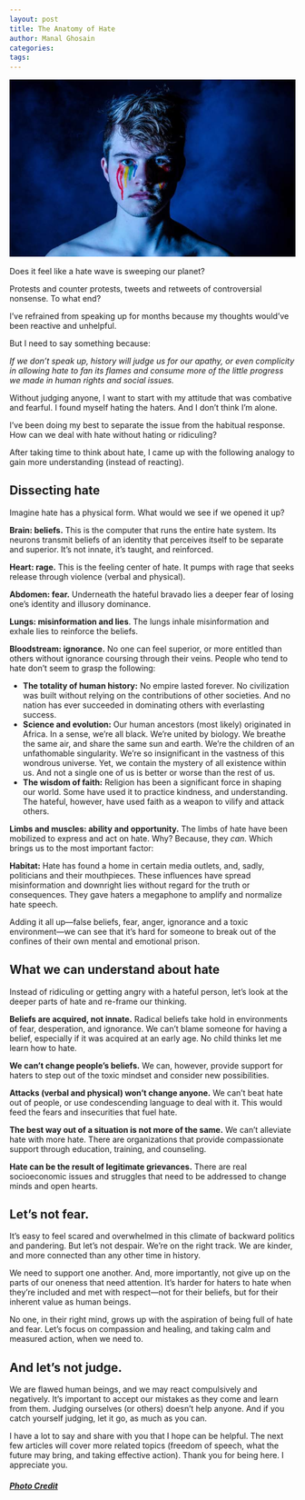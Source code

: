 ```yaml
---
layout: post
title: The Anatomy of Hate
author: Manal Ghosain
categories:
tags:
---
```


![Feeling scared and sad](/images/sadfear.jpg)

Does it feel like a hate wave is sweeping our planet? 

Protests and counter protests, tweets and retweets of controversial nonsense. To what end?

I’ve refrained from speaking up for months because my thoughts would’ve been reactive and unhelpful. 

But I need to say something because:

*If we don’t speak up, history will judge us for our apathy, or even complicity in allowing hate to fan its flames and consume more of the little progress we  made in human rights and social issues.*

Without judging anyone, I want to start with my attitude that was combative and fearful. I found myself hating the haters. And I don’t think I’m alone.

I’ve been doing my best to separate the issue from the habitual response. How can we deal with hate without hating or ridiculing? 

After taking time to think about hate, I came up with the following analogy to gain more understanding (instead of reacting).

## Dissecting hate

Imagine hate has a physical form. What would we see if we opened it up?

**Brain: beliefs.** This is the computer that runs the entire hate system. Its neurons transmit beliefs of an identity that perceives itself to be separate and superior. It’s not innate, it’s taught, and reinforced.

**Heart: rage.** This is the feeling center of hate. It pumps with rage that seeks release through violence (verbal and physical).

**Abdomen: fear.** Underneath the hateful bravado lies a deeper fear of losing one’s identity and illusory dominance. 

**Lungs: misinformation and lies**. The lungs inhale misinformation and exhale lies to reinforce the beliefs.

**Bloodstream: ignorance.**  No one can feel superior, or more entitled than others without ignorance coursing through their veins. People who tend to hate don’t seem to grasp the following:

- **The totality of human history:** No empire lasted forever. No civilization was built without relying on the contributions of other societies. And no nation has ever succeeded in dominating others with everlasting success.
- **Science and evolution:** Our human ancestors (most likely) originated in Africa. In a sense, we’re all black. We’re united by biology. We breathe the same air, and share the same sun and earth. We’re the children of an unfathomable singularity. We’re so insignificant in the vastness of this wondrous universe. Yet, we contain the mystery of all existence within us. And not a single one of us is better or worse than the rest of us.
- **The wisdom of faith:** Religion has been a significant force in shaping our world. Some have used it to practice kindness, and understanding. The hateful, however, have used faith as a weapon to vilify and attack others. 

**Limbs and muscles: ability and opportunity.** The limbs of hate have been mobilized to express and act on hate. Why? Because, they *can*. Which brings us to the most important factor:

**Habitat:** Hate has found a home in certain media outlets, and, sadly, politicians and their mouthpieces. These influences have spread misinformation and downright lies without regard for the truth or consequences. They gave haters a megaphone to amplify and normalize hate speech.

Adding it all up—false beliefs, fear, anger, ignorance and a toxic environment—we can see that it’s hard for someone to break out of the confines of their own mental and emotional prison.

## What we can understand about hate

Instead of ridiculing or getting angry with a hateful person, let’s look at the deeper parts of hate and re-frame our thinking.

**Beliefs are acquired, not innate.** Radical beliefs take hold in environments of fear, desperation, and ignorance. We can’t blame someone for having a belief, especially if it was acquired at an early age. No child thinks let me learn how to hate.

**We can’t change people’s beliefs.** We can, however, provide support for haters to step out of the toxic mindset and consider new possibilities.

**Attacks (verbal and physical) won’t change anyone.** We can’t beat hate out of people, or use condescending language to deal with it. This would feed the fears and insecurities that fuel hate.

**The best way out of a situation is not more of the same.** We can’t alleviate hate with more hate. There are organizations that provide compassionate support through education, training, and counseling.

**Hate can be the result of legitimate grievances.** There are real socioeconomic issues and struggles that need to be addressed to change minds and open hearts.

## Let’s not fear.

It’s easy to feel scared and overwhelmed in this climate of backward politics and pandering. But let’s not despair. We’re on the right track. We are kinder, and more connected than any other time in history. 

We need to support one another. And, more importantly, not give up on the parts of our oneness that need attention. It’s harder for haters to hate when they’re included and met with respect—not for their beliefs, but for their inherent value as human beings.

No one, in their right mind, grows up with the aspiration of being full of hate and fear. Let’s focus on compassion and healing, and taking calm and measured action, when we need to.

## And let’s not judge.

We are flawed human beings, and we may react compulsively and negatively. It’s important to accept our mistakes as they come and learn from them. Judging ourselves (or others) doesn’t help anyone. And if you catch yourself judging, let it go, as much as you can. 

I have a lot to say and share with you that I hope can be helpful. The next few articles will cover more related topics (freedom of speech, what the future may bring, and taking effective action). Thank you for being here. I appreciate you.


##### [Photo Credit](https://unsplash.com/photos/uLHn7G9HnoM)
